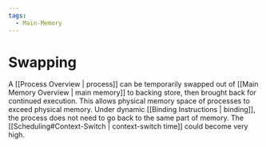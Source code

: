 ```yaml
---
tags:
  - Main-Memory
---
```

# Swapping
A [[Process Overview | process]] can be temporarily swapped out of [[Main Memory Overview | main memory]] to backing store, then brought back for continued execution. This allows physical memory space of processes to exceed physical memory. Under dynamic [[Binding Instructions | binding]], the process does not need to go back to the same part of memory. The [[Scheduling#Context-Switch | context-switch time]] could become very high.